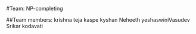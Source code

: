#Team: NP-completing

##Team members:
	krishna teja kaspe
	kyshan Neheeth
	yeshaswiniVasudev
	Srikar kodavati

